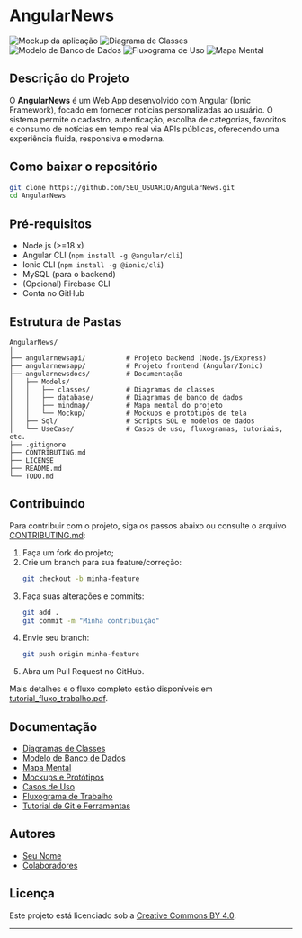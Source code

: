 # AngularNews

![Mockup da aplicação](angularnewsdocs/Models/Mockup/mockup1.png)
![Diagrama de Classes](angularnewsdocs/Models/classes/diagrama-de-classes.mermaid)
![Modelo de Banco de Dados](angularnewsdocs/Models/database/diagrama_bd1.png)
![Fluxograma de Uso](angularnewsdocs/UseCase/fluxo_trabalho.png)
![Mapa Mental](angularnewsdocs/Models/mindmap/mindmap1.png)

## Descrição do Projeto

O **AngularNews** é um Web App desenvolvido com Angular (Ionic Framework), focado em fornecer notícias personalizadas ao usuário. O sistema permite o cadastro, autenticação, escolha de categorias, favoritos e consumo de notícias em tempo real via APIs públicas, oferecendo uma experiência fluida, responsiva e moderna.

## Como baixar o repositório

```bash
git clone https://github.com/SEU_USUARIO/AngularNews.git
cd AngularNews
```

## Pré-requisitos

- Node.js (>=18.x)
- Angular CLI (`npm install -g @angular/cli`)
- Ionic CLI (`npm install -g @ionic/cli`)
- MySQL (para o backend)
- (Opcional) Firebase CLI
- Conta no GitHub

## Estrutura de Pastas

```
AngularNews/
│
├── angularnewsapi/          # Projeto backend (Node.js/Express)
├── angularnewsapp/          # Projeto frontend (Angular/Ionic)
├── angularnewsdocs/         # Documentação
│   ├── Models/
│   │   ├── classes/         # Diagramas de classes
│   │   ├── database/        # Diagramas de banco de dados
│   │   ├── mindmap/         # Mapa mental do projeto
│   │   └── Mockup/          # Mockups e protótipos de tela
│   ├── Sql/                 # Scripts SQL e modelos de dados
│   └── UseCase/             # Casos de uso, fluxogramas, tutoriais, etc.
├── .gitignore
├── CONTRIBUTING.md
├── LICENSE
├── README.md
└── TODO.md
```

## Contribuindo

Para contribuir com o projeto, siga os passos abaixo ou consulte o arquivo [CONTRIBUTING.md](CONTRIBUTING.md):

1. Faça um fork do projeto;
2. Crie um branch para sua feature/correção:
    ```bash
    git checkout -b minha-feature
    ```
3. Faça suas alterações e commits:
    ```bash
    git add .
    git commit -m "Minha contribuição"
    ```
4. Envie seu branch:
    ```bash
    git push origin minha-feature
    ```
5. Abra um Pull Request no GitHub.

Mais detalhes e o fluxo completo estão disponíveis em [tutorial_fluxo_trabalho.pdf](angularnewsdocs/UseCase/tutorial_fluxo_trabalho.pdf).

## Documentação

- [Diagramas de Classes](angularnewsdocs/Models/classes/)
- [Modelo de Banco de Dados](angularnewsdocs/Models/database/)
- [Mapa Mental](angularnewsdocs/Models/mindmap/)
- [Mockups e Protótipos](angularnewsdocs/Models/Mockup/)
- [Casos de Uso](angularnewsdocs/UseCase/)
- [Fluxograma de Trabalho](angularnewsdocs/UseCase/fluxo_trabalho.png)
- [Tutorial de Git e Ferramentas](angularnewsdocs/UseCase/tutorial_fluxo_trabalho.pdf)

## Autores

- [Seu Nome](https://github.com/SEU_USUARIO)
- [Colaboradores](#)

## Licença

Este projeto está licenciado sob a [Creative Commons BY 4.0](LICENSE).

---
